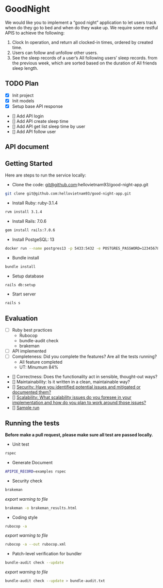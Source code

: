# GoodNight

We would like you to implement a “good night” application to let users track when do they go to bed and when do they wake up.
We require some restful APIS to achieve the following:
1. Clock In operation, and return all clocked-in times, ordered by created time.
2. Users can follow and unfollow other users.
3. See the sleep records of a user’s All following users’ sleep records. from the previous week, which are sorted based on the duration of All friends sleep length.

## TODO Plan

- [x] Init project
- [x] Init models
- [x] Setup base API response
- [] Add API login
- [] Add API create sleep time
- [] Add API get list sleep time by user
- [] Add API follow user

## API document

<!-- ADD later -->

## Getting Started

Here are steps to run the service locally:
*  Clone the code: git@github.com:hellovietnam93/good-night-app.git

```bash
git clone git@github.com:hellovietnam93/good-night-app.git
```

*  Install Ruby: ruby-3.1.4

```bash
rvm install 3.1.4
```

*  Install Rails: 7.0.6

```bash
gem install rails:7.0.6
```

*  Install PostgeSQL: 13

```bash
docker run --name postgres13 -p 5433:5432 -e POSTGRES_PASSWORD=12345678 -v pg-data:/var/lib/postgresql/data -d postgres:13
```

*  Bundle install

```bash
bundle install
```

*  Setup database

```bash
rails db:setup
```
*  Start server

```bash
rails s
```

## Evaluation

- [ ] Ruby best practices
    - Rubocop
    - bundle-audit check
    - brakeman
- [ ] API implemented
- [ ] Completeness: Did you complete the features? Are all the tests running?
    - All feature completed
    - UT: Minumum 84%
- [] Correctness: Does the functionality act in sensible, thought-out ways?
- [] Maintainability: Is it written in a clean, maintainable way?
- [] [Security: Have you identified potential issues and mitigated or documented them?](./documents/security.md)
- [] [Scalability: What scalability issues do you foresee in your implementation and how do you plan to work around those issues?](./documents/scalability.md)
- [] [Sample run](./documents/sample.md)

## Running the tests

**Before make a pull request, please make sure all test are passed locally.**

*  Unit test

```bash
rspec
```

* Generate Document

```bash
APIPIE_RECORD=examples rspec
```

*  Security check

```bash
brakeman
```

*export warning to file*

```bash
brakeman -o brakeman_results.html
```

*  Coding style

```bash
rubocop -a
```

*export warning to file*

```bash
rubocop -a --out rubocop.xml
```

*  Patch-level verification for bundler

```bash
bundle-audit check --update
```

*export warning to file*

```bash
bundle-audit check --update > bundle-audit.txt
```
